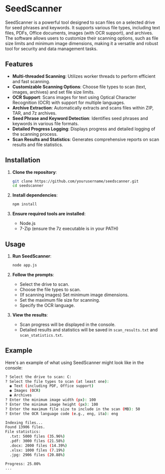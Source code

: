 # SeedScanner

SeedScanner is a powerful tool designed to scan files on a selected drive for seed phrases and keywords. It supports various file types, including text files, PDFs, Office documents, images (with OCR support), and archives. The software allows users to customize their scanning options, such as file size limits and minimum image dimensions, making it a versatile and robust tool for security and data management tasks.

## Features

- **Multi-threaded Scanning**: Utilizes worker threads to perform efficient and fast scanning.
- **Customizable Scanning Options**: Choose file types to scan (text, images, archives) and set file size limits.
- **OCR Support**: Scans images for text using Optical Character Recognition (OCR) with support for multiple languages.
- **Archive Extraction**: Automatically extracts and scans files within ZIP, TAR, and 7z archives.
- **Seed Phrase and Keyword Detection**: Identifies seed phrases and keywords in various file formats.
- **Detailed Progress Logging**: Displays progress and detailed logging of the scanning process.
- **Scan Results and Statistics**: Generates comprehensive reports on scan results and file statistics.

## Installation

1. **Clone the repository**:
    ```bash
    git clone https://github.com/yourusername/seedscanner.git
    cd seedscanner
    ```

2. **Install dependencies**:
    ```bash
    npm install
    ```

3. **Ensure required tools are installed**:
    - Node.js
    - 7-Zip (ensure the 7z executable is in your PATH)

## Usage

1. **Run SeedScanner**:
    ```bash
    node app.js
    ```

2. **Follow the prompts**:
    - Select the drive to scan.
    - Choose the file types to scan.
    - (If scanning images) Set minimum image dimensions.
    - Set the maximum file size for scanning.
    - Specify the OCR language.

3. **View the results**:
    - Scan progress will be displayed in the console.
    - Detailed results and statistics will be saved in `scan_results.txt` and `scan_statistics.txt`.

## Example

Here's an example of what using SeedScanner might look like in the console:

```sh
? Select the drive to scan: C:
? Select the file types to scan (at least one): 
  ◉ Text (including PDF, Office support)
  ◉ Images (OCR)
  ◉ Archives
? Enter the minimum image width (px): 100
? Enter the minimum image height (px): 100
? Enter the maximum file size to include in the scan (MB): 50
? Enter the OCR language code (e.g., eng, ita): eng

Indexing files...
Found 13906 files.
File statistics:
  .txt: 5000 files (35.96%)
  .pdf: 3000 files (21.58%)
  .docx: 2000 files (14.39%)
  .xlsx: 1000 files (7.19%)
  .jpg: 2906 files (20.88%)

Progress: 25.00%
...
